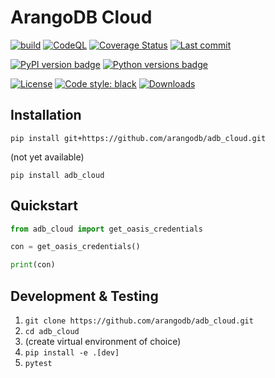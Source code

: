 # ArangoDB Cloud

[![build](https://github.com/arangodb/adb_cloud/actions/workflows/build.yml/badge.svg?branch=master)](https://github.com/arangodb/adb_cloud/actions/workflows/build.yml)
[![CodeQL](https://github.com/arangodb/adb_cloud/actions/workflows/analyze.yml/badge.svg?branch=master)](https://github.com/arangodb/adb_cloud/actions/workflows/analyze.yml)
[![Coverage Status](https://coveralls.io/repos/github/arangodb/adb_cloud/badge.svg?branch=master)](https://coveralls.io/github/arangodb/adb_cloud)
[![Last commit](https://img.shields.io/github/last-commit/arangodb/adb_cloud)](https://github.com/arangodb/adb_cloud/commits/master)

[![PyPI version badge](https://img.shields.io/pypi/v/adb_cloud?color=3775A9&style=for-the-badge&logo=pypi&logoColor=FFD43B)](https://pypi.org/project/adb_cloud/)
[![Python versions badge](https://img.shields.io/pypi/pyversions/adb_cloud?color=3776AB&style=for-the-badge&logo=python&logoColor=FFD43B)](https://pypi.org/project/adb_cloud/)

[![License](https://img.shields.io/github/license/arangodb/adb_cloud?color=9E2165&style=for-the-badge)](https://github.com/arangodb/adb_cloud/blob/master/LICENSE)
[![Code style: black](https://img.shields.io/static/v1?style=for-the-badge&label=code%20style&message=black&color=black)](https://github.com/psf/black)
[![Downloads](https://img.shields.io/badge/dynamic/json?style=for-the-badge&color=282661&label=Downloads&query=total_downloads&url=https://api.pepy.tech/api/projects/adb_cloud)](https://pepy.tech/project/adb_cloud)

## Installation

```
pip install git+https://github.com/arangodb/adb_cloud.git
```

(not yet available)
```
pip install adb_cloud
```

## Quickstart

```py
from adb_cloud import get_oasis_credentials

con = get_oasis_credentials()

print(con)
```

##  Development & Testing

1. `git clone https://github.com/arangodb/adb_cloud.git`
2. `cd adb_cloud`
3. (create virtual environment of choice)
4. `pip install -e .[dev]`
6. `pytest`
